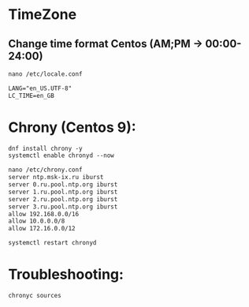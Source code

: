 # TimeZone
## Change time format Centos (AM;PM -> 00:00-24:00)
```html
nano /etc/locale.conf                                                                                                   ### add LC_TIME

LANG="en_US.UTF-8"
LC_TIME=en_GB
```

# Chrony (Centos 9):
```html
dnf install chrony -y
systemctl enable chronyd --now                                                                                          ### Auto-start services

nano /etc/chrony.conf
server ntp.msk-ix.ru iburst
server 0.ru.pool.ntp.org iburst
server 1.ru.pool.ntp.org iburst
server 2.ru.pool.ntp.org iburst
server 3.ru.pool.ntp.org iburst
allow 192.168.0.0/16
allow 10.0.0.0/8
allow 172.16.0.0/12

systemctl restart chronyd
```
# Troubleshooting:
```html
chronyc sources
```